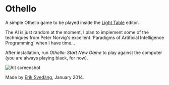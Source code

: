 Othello
=======

A simple Othello game to be played inside the [Light Table](http://www.lighttable.com/) editor.

The AI is just random at the moment, I plan to implement some of the techniques from Peter Norvig's excellent 'Paradigms of Artificial Intelligence Programming' when I have time...

After installation, run *Othello: Start New Game* to play against the computer (you are always playing black, for now).

![Alt screenshot](https://raw2.github.com/eriksvedang/othello/master/othello-screen.png)

Made by [Erik Svedäng](http://www.eriksvedang.com), January 2014.
